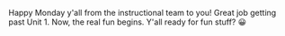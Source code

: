 Happy Monday y'all from the instructional team to you! Great job getting past Unit 1. Now, the real fun begins. Y'all ready for fun stuff? 😀
